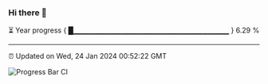 ### Hi there 👋

⏳ Year progress { █▁▁▁▁▁▁▁▁▁▁▁▁▁▁▁▁▁▁▁▁▁▁▁▁▁▁▁▁▁ } 6.29 %

---

⏰ Updated on Wed, 24 Jan 2024 00:52:22 GMT

![Progress Bar CI](https://github.com/liununu/liununu/workflows/Progress%20Bar%20CI/badge.svg)
